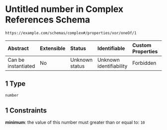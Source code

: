 # Untitled number in Complex References Schema

```txt
https://example.com/schemas/complex#/properties/xor/oneOf/1
```



| Abstract            | Extensible | Status         | Identifiable            | Custom Properties | Additional Properties | Access Restrictions | Defined In                                                                              |
| :------------------ | :--------- | :------------- | :---------------------- | :---------------- | :-------------------- | :------------------ | :-------------------------------------------------------------------------------------- |
| Can be instantiated | No         | Unknown status | Unknown identifiability | Forbidden         | Allowed               | none                | [complex.schema.json*](../generated-schemas/complex.schema.json "open original schema") |

## 1 Type

`number`

## 1 Constraints

**minimum**: the value of this number must greater than or equal to: `10`
